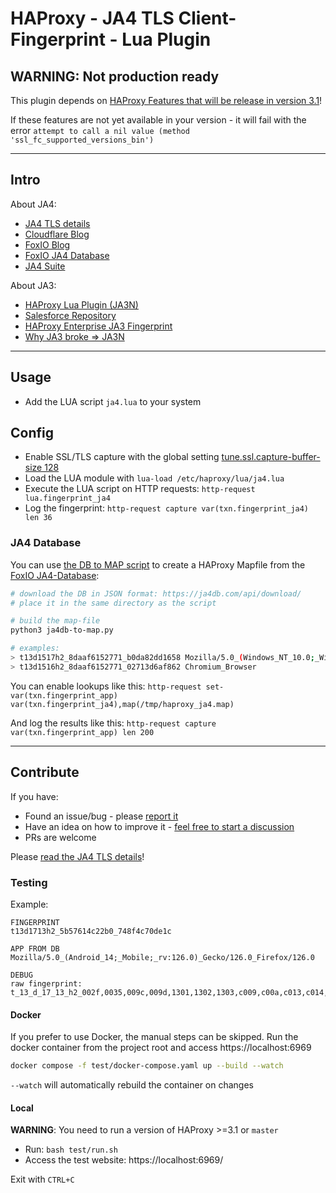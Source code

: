 # HAProxy - JA4 TLS Client-Fingerprint - Lua Plugin

## WARNING: Not production ready

This plugin depends on [HAProxy Features that will be release in version 3.1](https://github.com/haproxy/haproxy/issues/2495)!

If these features are not yet available in your version - it will fail with the error `attempt to call a nil value (method 'ssl_fc_supported_versions_bin')`

----

## Intro

About JA4:

* [JA4 TLS details](https://github.com/FoxIO-LLC/ja4/blob/main/technical_details/JA4.md)
* [Cloudflare Blog](https://blog.cloudflare.com/ja4-signals)
* [FoxIO Blog](https://blog.foxio.io/ja4%2B-network-fingerprinting)
* [FoxIO JA4 Database](https://ja4db.com/)
* [JA4 Suite](https://github.com/FoxIO-LLC/ja4/blob/main/technical_details/README.md)

About JA3:
* [HAProxy Lua Plugin (JA3N)](https://github.com/O-X-L/haproxy-ja3n)
* [Salesforce Repository](https://github.com/salesforce/ja3)
* [HAProxy Enterprise JA3 Fingerprint](https://customer-docs.haproxy.com/bot-management/client-fingerprinting/tls-fingerprint/)
* [Why JA3 broke => JA3N](https://github.com/salesforce/ja3/issues/88)

----

## Usage

* Add the LUA script `ja4.lua` to your system

## Config

* Enable SSL/TLS capture with the global setting [tune.ssl.capture-buffer-size 128](https://www.haproxy.com/documentation/haproxy-configuration-manual/latest/#tune.ssl.capture-buffer-size)
* Load the LUA module with `lua-load /etc/haproxy/lua/ja4.lua`
* Execute the LUA script on HTTP requests: `http-request lua.fingerprint_ja4`
* Log the fingerprint: `http-request capture var(txn.fingerprint_ja4) len 36`

### JA4 Database

You can use [the DB to MAP script](https://github.com/O-X-L/haproxy-ja4/blob/latest/ja4db-to-map.py) to create a HAProxy Mapfile from the [FoxIO JA4-Database](https://ja4db.com/):

```bash
# download the DB in JSON format: https://ja4db.com/api/download/
# place it in the same directory as the script

# build the map-file
python3 ja4db-to-map.py

# examples:
> t13d1517h2_8daaf6152771_b0da82dd1658 Mozilla/5.0_(Windows_NT_10.0;_Win64;_x64)_AppleWebKit/537.36_(KHTML,_like_Gecko)_Chrome/125.0.0.0_Safari/537.36
> t13d1516h2_8daaf6152771_02713d6af862 Chromium_Browser
```

You can enable lookups like this: `http-request set-var(txn.fingerprint_app) var(txn.fingerprint_ja4),map(/tmp/haproxy_ja4.map)`

And log the results like this: `http-request capture var(txn.fingerprint_app) len 200`

----

## Contribute

If you have:

* Found an issue/bug - please [report it](https://github.com/O-X-L/haproxy-ja4/issues/new)
* Have an idea on how to improve it - [feel free to start a discussion](https://github.com/O-X-L/haproxy-ja4/discussions/new/choose)
* PRs are welcome

Please [read the JA4 TLS details](https://github.com/FoxIO-LLC/ja4/blob/main/technical_details/JA4.md)!

### Testing

Example:
```
FINGERPRINT
t13d1713h2_5b57614c22b0_748f4c70de1c

APP FROM DB
Mozilla/5.0_(Android_14;_Mobile;_rv:126.0)_Gecko/126.0_Firefox/126.0

DEBUG
raw fingerprint: t_13_d_17_13_h2_002f,0035,009c,009d,1301,1302,1303,c009,c00a,c013,c014,c02b,c02c,c02f,c030,cca8,cca9_0005,000a,000b,000d,0017,001c,0022,002b,0033,fe0d,ff01_0403,0503,0603,0804,0805,0806,0401,0501,0601,0203,0201 
```

#### Docker

If you prefer to use Docker, the manual steps can be skipped.
Run the docker container from the project root and access https://localhost:6969

```bash
docker compose -f test/docker-compose.yaml up --build --watch
```

`--watch` will automatically rebuild the container on changes

#### Local

**WARNING**: You need to run a version of HAProxy >=3.1 or `master` 

* Run: `bash test/run.sh`
* Access the test website: https://localhost:6969/

Exit with `CTRL+C`

